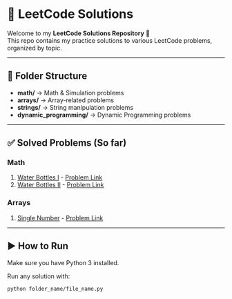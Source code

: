 # 📝 LeetCode Solutions

Welcome to my **LeetCode Solutions Repository** 🚀  
This repo contains my practice solutions to various LeetCode problems, organized by topic.

---

## 📂 Folder Structure
- **math/** → Math & Simulation problems
- **arrays/** → Array-related problems
- **strings/** → String manipulation problems
- **dynamic_programming/** → Dynamic Programming problems

---

## ✅ Solved Problems (So far)

### Math
1. [Water Bottles I](math/water_bottle_i.py) - [Problem Link](https://leetcode.com/problems/water-bottles/)
2. [Water Bottles II](math/water_bottle_ii.py) - [Problem Link](https://leetcode.com/problems/water-bottles-ii/)

### Arrays
1. [Single Number](arrays/single_number.py) - [Problem Link](https://leetcode.com/problems/single-number/)

---

## ▶️ How to Run
Make sure you have Python 3 installed.  

Run any solution with:
```bash
python folder_name/file_name.py
